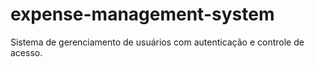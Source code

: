 # expense-management-system
Sistema de gerenciamento de usuários com autenticação e controle de acesso.
